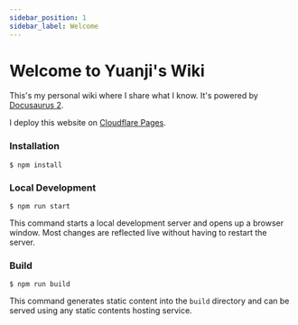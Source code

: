```yaml
---
sidebar_position: 1
sidebar_label: Welcome
---
```


# Welcome to Yuanji's Wiki

This's my personal wiki where I share what I know. It's powered by [Docusaurus 2](https://docusaurus.io/).

I deploy this website on [Cloudflare Pages](sysadmin/cloudflare.md#deploy-a-docusaurus-site).

### Installation

```
$ npm install
```

### Local Development

```
$ npm run start
```

This command starts a local development server and opens up a browser window. Most changes are reflected live without having to restart the server.

### Build

```
$ npm run build
```

This command generates static content into the `build` directory and can be served using any static contents hosting service.
